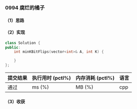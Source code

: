 ### 0994 腐烂的橘子

#### （1）思路

#### （2）实现

```cpp
class Solution {
public:
    int minKBitFlips(vector<int>& A, int K) {

    }
};
```

| 提交结果 | 执行用时 (pctl%) | 内存消耗 (pctl%) | 语言 |
|:---------|:-----------------|:-----------------|:-----|
| 通过     |  ms (%)   |  MB (%)  | cpp  |

#### （3）收获
